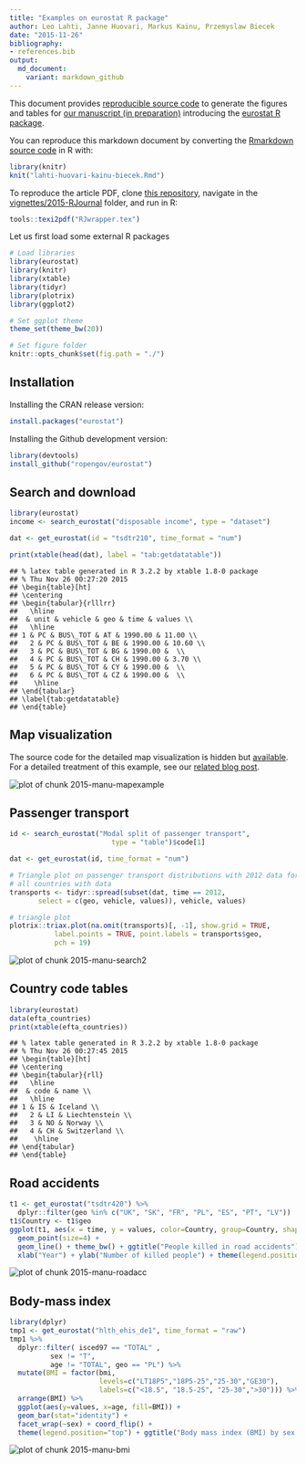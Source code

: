 ```yaml
---
title: "Examples on eurostat R package"
author: Leo Lahti, Janne Huovari, Markus Kainu, Przemyslaw Biecek
date: "2015-11-26"
bibliography: 
- references.bib
output: 
  md_document:
    variant: markdown_github
---
```

<!--
%\VignetteEngine{knitr::rmarkdown}
%\VignetteIndexEntry{eurostat Markdown Vignette}
%\usepackage[utf8]{inputenc}
-->

This document provides [reproducible source
code](lahti-huovari-kainu-biecek.Rmd) to generate the figures and
tables for [our manuscript (in
preparation)](lahti-huovari-kainu-biecek.pdf) introducing the [eurostat
R package](https://github.com/rOpenGov/eurostat).

You can reproduce this markdown document by converting the [Rmarkdown
source code](lahti-huovari-kainu-biecek.Rmd) in R with:


```r
library(knitr)
knit("lahti-huovari-kainu-biecek.Rmd")
```

To reproduce the article PDF, clone [this
repository](https://github.com/rOpenGov/eurostat/), navigate in the
[vignettes/2015-RJournal](https://github.com/rOpenGov/eurostat/blob/master/vignettes/2015-RJournal/)
folder, and run in R:


```r
tools::texi2pdf("RJwrapper.tex")
```


Let us first load some external R packages


```r
# Load libraries
library(eurostat)
library(knitr)
library(xtable)
library(tidyr)
library(plotrix)
library(ggplot2)

# Set ggplot theme
theme_set(theme_bw(20))

# Set figure folder
knitr::opts_chunk$set(fig.path = "./")
```

## Installation

Installing the CRAN release version:


```r
install.packages("eurostat")
```

Installing the Github development version:


```r
library(devtools)
install_github("ropengov/eurostat")
```

## Search and download


```r
library(eurostat)
income <- search_eurostat("disposable income", type = "dataset")
```


```r
dat <- get_eurostat(id = "tsdtr210", time_format = "num")
```


```r
print(xtable(head(dat), label = "tab:getdatatable"))
```

```
## % latex table generated in R 3.2.2 by xtable 1.8-0 package
## % Thu Nov 26 00:27:20 2015
## \begin{table}[ht]
## \centering
## \begin{tabular}{rlllrr}
##   \hline
##  & unit & vehicle & geo & time & values \\ 
##   \hline
## 1 & PC & BUS\_TOT & AT & 1990.00 & 11.00 \\ 
##   2 & PC & BUS\_TOT & BE & 1990.00 & 10.60 \\ 
##   3 & PC & BUS\_TOT & BG & 1990.00 &  \\ 
##   4 & PC & BUS\_TOT & CH & 1990.00 & 3.70 \\ 
##   5 & PC & BUS\_TOT & CY & 1990.00 &  \\ 
##   6 & PC & BUS\_TOT & CZ & 1990.00 &  \\ 
##    \hline
## \end{tabular}
## \label{tab:getdatatable}
## \end{table}
```

## Map visualization

The source code for the detailed map visualization is hidden but [available](https://github.com/rOpenGov/eurostat/blob/master/vignettes/2015-RJournal/lahti-huovari-kainu-biecek.Rmd). For a detailed treatment of this example, see our [related blog post](http://ropengov.github.io/r/2015/05/01/eurostat-package-examples/).

![plot of chunk 2015-manu-mapexample](./2015-manu-mapexample-1.png) 


## Passenger transport


```r
id <- search_eurostat("Modal split of passenger transport", 
        	             type = "table")$code[1]

dat <- get_eurostat(id, time_format = "num")

# Triangle plot on passenger transport distributions with 2012 data for
# all countries with data 
transports <- tidyr::spread(subset(dat, time == 2012,
	   select = c(geo, vehicle, values)), vehicle, values)

# triangle plot
plotrix::triax.plot(na.omit(transports)[, -1], show.grid = TRUE, 
           label.points = TRUE, point.labels = transports$geo, 
           pch = 19)
```

![plot of chunk 2015-manu-search2](./2015-manu-search2-1.png) 


## Country code tables


```r
library(eurostat)
data(efta_countries)
print(xtable(efta_countries))
```

```
## % latex table generated in R 3.2.2 by xtable 1.8-0 package
## % Thu Nov 26 00:27:45 2015
## \begin{table}[ht]
## \centering
## \begin{tabular}{rll}
##   \hline
##  & code & name \\ 
##   \hline
## 1 & IS & Iceland \\ 
##   2 & LI & Liechtenstein \\ 
##   3 & NO & Norway \\ 
##   4 & CH & Switzerland \\ 
##    \hline
## \end{tabular}
## \end{table}
```

## Road accidents


```r
t1 <- get_eurostat("tsdtr420") %>%
  dplyr::filter(geo %in% c("UK", "SK", "FR", "PL", "ES", "PT", "LV"))
t1$Country <- t1$geo
ggplot(t1, aes(x = time, y = values, color=Country, group=Country, shape=Country)) +
  geom_point(size=4) + 
  geom_line() + theme_bw() + ggtitle("People killed in road accidents")+
  xlab("Year") + ylab("Number of killed people") + theme(legend.position="top")
```

![plot of chunk 2015-manu-roadacc](./2015-manu-roadacc-1.png) 


## Body-mass index


```r
library(dplyr)
tmp1 <- get_eurostat("hlth_ehis_de1", time_format = "raw")
tmp1 %>%
  dplyr::filter( isced97 == "TOTAL" ,
          sex != "T",
          age != "TOTAL", geo == "PL") %>%
  mutate(BMI = factor(bmi, 
                      levels=c("LT18P5","18P5-25","25-30","GE30"), 
                      labels=c("<18.5", "18.5-25", "25-30",">30"))) %>%
  arrange(BMI) %>%
  ggplot(aes(y=values, x=age, fill=BMI)) +
  geom_bar(stat="identity") +
  facet_wrap(~sex) + coord_flip() +
  theme(legend.position="top") + ggtitle("Body mass index (BMI) by sex and age")+xlab("% of population")+scale_fill_brewer(type = "div")
```

![plot of chunk 2015-manu-bmi](./2015-manu-bmi-1.png) 

